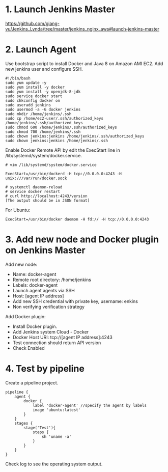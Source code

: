 # 1. Launch Jenkins Master
https://github.com/giang-vu/Jenkins_Lynda/tree/master/jenkins_nginx_aws#launch-jenkins-master

# 2. Launch Agent
Use bootstrap script to install Docker and Java 8 on Amazon AMI EC2. Add new jenkins user and configure SSH.
```
#!/bin/bash
sudo yum update -y
sudo yum install -y docker
sudo yum install -y openjdk-8-jdk
sudo service docker start
sudo chkconfig docker on
sudo useradd jenkins
sudo usermod -a -G docker jenkins
sudo mkdir /home/jenkins/.ssh
sudo cp /home/ec2-user/.ssh/authorized_keys /home/jenkins/.ssh/authorized_keys
sudo chmod 600 /home/jenkins/.ssh/authorized_keys
sudo chmod 700 /home/jenkins/.ssh
sudo chown jenkins:jenkins /home/jenkins/.ssh/authorized_keys
sudo chown jenkins:jenkins /home/jenkins/.ssh
```
Enable Docker Remote API by edit the ExecStart line in /lib/systemd/system/docker.service.
```
# vim /lib/systemd/system/docker.service

ExecStart=/usr/bin/dockerd -H tcp://0.0.0.0:4243 -H unix:///var/run/docker.sock

# systemctl daemon-reload
# service docker restart
# curl http://localhost:4243/version
[The output should be in JSON format]
```
For Ubuntu:
```
ExecStart=/usr/bin/docker daemon -H fd:// -H tcp://0.0.0.0:4243
```

# 3. Add new node and Docker plugin on Jenkins Master
Add new node:
- Name: docker-agent
- Remote root directory: /home/jenkins
- Labels: docker-agent
- Launch agent agents via SSH
- Host: [agent IP address]
- Add new SSH credential with private key, username: enkins
- Non verifying verification strategy

Add Docker plugin:
- Install Docker plugin.
- Add Jenkins system Cloud - Docker
- Docker Host URI: tcp://[agent IP address]:4243
- Test connection should return API version
- Check Enabled

# 4. Test by pipeline
Create a pipeline project.
```
pipeline {
    agent {
        docker {
            label 'docker-agent' //specify the agent by labels
            image 'ubuntu:latest'
        }
    }
    stages {
        stage('Test'){
            steps {
                sh 'uname -a'
            }
        }
    }
}
```
Check log to see the operating system output.

